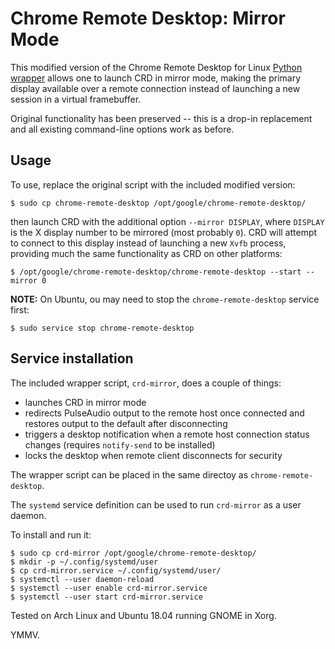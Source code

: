 # Chrome Remote Desktop: Mirror Mode

This modified version of the Chrome Remote Desktop for Linux [Python wrapper](https://github.com/chromium/chromium/blob/master/remoting/host/linux/linux_me2me_host.py) allows one to launch CRD in mirror mode, making the primary display available over a remote connection instead of launching a new session in a virtual framebuffer.

Original functionality has been preserved -- this is a drop-in replacement and all existing command-line options work as before.

## Usage

To use, replace the original script with the included modified version:
```
$ sudo cp chrome-remote-desktop /opt/google/chrome-remote-desktop/
```

then launch CRD with the additional option `--mirror DISPLAY`, where `DISPLAY` is the X display number to be mirrored (most probably `0`). CRD will attempt to connect to this display instead of launching a new `Xvfb` process, providing much the same functionality as CRD on other platforms:

```
$ /opt/google/chrome-remote-desktop/chrome-remote-desktop --start --mirror 0
```

**NOTE:** On Ubuntu, ou may need to stop the `chrome-remote-desktop` service first:
```
$ sudo service stop chrome-remote-desktop
```

## Service installation

The included wrapper script, `crd-mirror`, does a couple of things:
* launches CRD in mirror mode
* redirects PulseAudio output to the remote host once connected and restores output to the default after disconnecting
* triggers a desktop notification when a remote host connection status changes (requires `notify-send` to be installed)
* locks the desktop when remote client disconnects for security

The wrapper script can be placed in the same directoy as `chrome-remote-desktop`.

The `systemd` service definition can be used to run `crd-mirror` as a user daemon.

To install and run it:
```
$ sudo cp crd-mirror /opt/google/chrome-remote-desktop/
$ mkdir -p ~/.config/systemd/user
$ cp crd-mirror.service ~/.config/systemd/user/
$ systemctl --user daemon-reload
$ systemctl --user enable crd-mirror.service
$ systemctl --user start crd-mirror.service
```

Tested on Arch Linux and Ubuntu 18.04 running GNOME in Xorg.

YMMV.